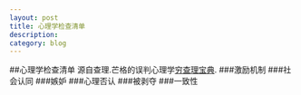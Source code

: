 ```yaml
---
layout: post
title: 心理学检查清单
description: 
category: blog
---
```


##心理学检查清单
源自查理.芒格的误判心理学[穷查理宝典][poorch].
###激励机制
###社会认同
###嫉妒
###心理否认
###被剥夺
###一致性








[poorch]:穷查理宝典：查理芒格的智慧箴言录